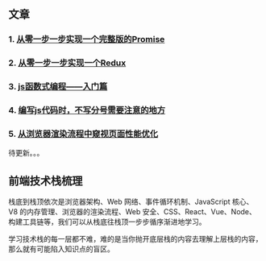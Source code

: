 ## 文章

### 1. [从零一步一步实现一个完整版的Promise](https://github.com/legend-li/MyBlog/tree/master/src/Promise)

### 2. [从零一步一步实现一个Redux](https://github.com/legend-li/MyBlog/tree/master/src/Redux)

### 3. [js函数式编程——入门篇](https://github.com/legend-li/MyBlog/tree/master/src/Functional)

### 4. [编写js代码时，不写分号需要注意的地方](https://github.com/legend-li/MyBlog/tree/master/src/JsDoNotNeesSemicolon)

### 5. [从浏览器渲染流程中窥视页面性能优化](https://github.com/legend-li/MyBlog/tree/master/src/BrowerRenderAnalysis)

待更新。。。

## 前端技术栈梳理
栈底到栈顶依次是浏览器架构、Web 网络、事件循环机制、JavaScript 核心、V8 的内存管理、浏览器的渲染流程、Web 安全、CSS、React、Vue、Node、构建工具链等，我们可以从栈底往栈顶一步步循序渐进地学习。

学习技术栈的每一层都不难，难的是当你抛开底层栈的内容去理解上层栈的内容，那么就有可能陷入知识点的盲区。
